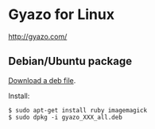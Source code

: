 # Gyazo for Linux

http://gyazo.com/

## Debian/Ubuntu package

[Download a deb file](https://github.com/kambara/Gyazo-for-Linux/downloads).

Install:

    $ sudo apt-get install ruby imagemagick
    $ sudo dpkg -i gyazo_XXX_all.deb
